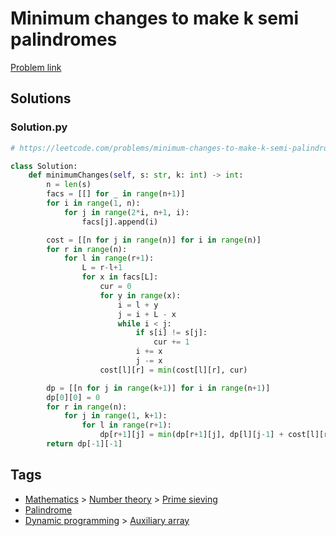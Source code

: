 # Minimum changes to make k semi palindromes

[Problem link](https://leetcode.com/problems/minimum-changes-to-make-k-semi-palindromes/)

## Solutions


### Solution.py
```py
# https://leetcode.com/problems/minimum-changes-to-make-k-semi-palindromes/

class Solution:
    def minimumChanges(self, s: str, k: int) -> int:
        n = len(s)
        facs = [[] for _ in range(n+1)]
        for i in range(1, n):
            for j in range(2*i, n+1, i):
                facs[j].append(i)

        cost = [[n for j in range(n)] for i in range(n)]
        for r in range(n):
            for l in range(r+1):
                L = r-l+1
                for x in facs[L]:
                    cur = 0
                    for y in range(x):
                        i = l + y
                        j = i + L - x
                        while i < j:
                            if s[i] != s[j]:
                                cur += 1
                            i += x
                            j -= x
                    cost[l][r] = min(cost[l][r], cur)

        dp = [[n for j in range(k+1)] for i in range(n+1)]
        dp[0][0] = 0
        for r in range(n):
            for j in range(1, k+1):
                for l in range(r+1):
                    dp[r+1][j] = min(dp[r+1][j], dp[l][j-1] + cost[l][r])
        return dp[-1][-1]
```
## Tags

* [Mathematics](/README.md#Mathematics) > [Number theory](/README.md#Mathematics-Number_theory) > [Prime sieving](/README.md#Mathematics-Number_theory-Prime_sieving)
* [Palindrome](/README.md#Palindrome)
* [Dynamic programming](/README.md#Dynamic_programming) > [Auxiliary array](/README.md#Dynamic_programming-Auxiliary_array)
